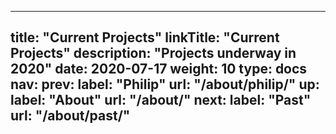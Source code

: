 
---
title: "Current Projects"
linkTitle: "Current Projects"
description: "Projects underway in 2020"
date: 2020-07-17
weight: 10
type: docs
nav:
    prev:
        label: "Philip"
        url: "/about/philip/"
    up:
        label: "About"
        url: "/about/"
    next:
        label: "Past"
        url: "/about/past/"
---
